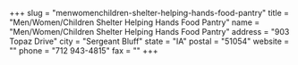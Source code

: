 +++
slug = "menwomenchildren-shelter-helping-hands-food-pantry"
title = "Men/Women/Children Shelter Helping Hands Food Pantry"
name = "Men/Women/Children Shelter Helping Hands Food Pantry"
address = "903 Topaz Drive"
city = "Sergeant Bluff"
state = "IA"
postal = "51054"
website = ""
phone = "712 943-4815"
fax = ""
+++
